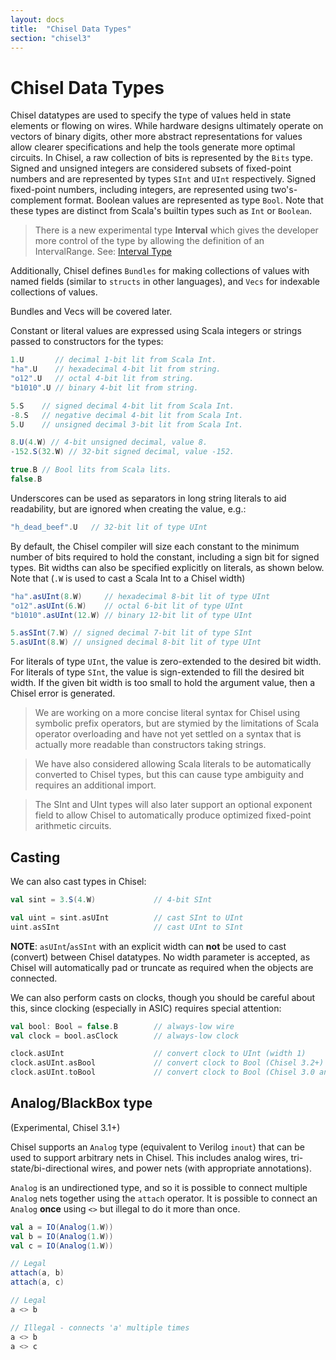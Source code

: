 ```yaml
---
layout: docs
title:  "Chisel Data Types"
section: "chisel3"
---
```


# Chisel Data Types

Chisel datatypes are used to specify the type of values held in state
elements or flowing on wires.  While hardware designs ultimately
operate on vectors of binary digits, other more abstract
representations for values allow clearer specifications and help the
tools generate more optimal circuits.  In Chisel, a raw collection of
bits is represented by the ```Bits``` type.  Signed and unsigned integers
are considered subsets of fixed-point numbers and are represented by
types ```SInt``` and ```UInt``` respectively. Signed fixed-point
numbers, including integers, are represented using two's-complement
format.  Boolean values are represented as type ```Bool```.  Note
that these types are distinct from Scala's builtin types such as
```Int``` or ```Boolean```.

> There is a new experimental type **Interval** which gives the developer more control of the type by allowing the definition of an IntervalRange.  See: [Interval Type](../appendix/experimental-features#interval-type)

Additionally, Chisel defines `Bundles` for making
collections of values with named fields (similar to ```structs``` in
other languages), and ```Vecs``` for indexable collections of
values.

Bundles and Vecs will be covered later.

Constant or literal values are expressed using Scala integers or
strings passed to constructors for the types:
```scala
1.U       // decimal 1-bit lit from Scala Int.
"ha".U    // hexadecimal 4-bit lit from string.
"o12".U   // octal 4-bit lit from string.
"b1010".U // binary 4-bit lit from string.

5.S    // signed decimal 4-bit lit from Scala Int.
-8.S   // negative decimal 4-bit lit from Scala Int.
5.U    // unsigned decimal 3-bit lit from Scala Int.

8.U(4.W) // 4-bit unsigned decimal, value 8.
-152.S(32.W) // 32-bit signed decimal, value -152.

true.B // Bool lits from Scala lits.
false.B
```
Underscores can be used as separators in long string literals to aid
readability, but are ignored when creating the value, e.g.:
```scala
"h_dead_beef".U   // 32-bit lit of type UInt
```

By default, the Chisel compiler will size each constant to the minimum
number of bits required to hold the constant, including a sign bit for
signed types. Bit widths can also be specified explicitly on
literals, as shown below. Note that (`.W` is used to cast a Scala Int
to a Chisel width)
```scala
"ha".asUInt(8.W)     // hexadecimal 8-bit lit of type UInt
"o12".asUInt(6.W)    // octal 6-bit lit of type UInt
"b1010".asUInt(12.W) // binary 12-bit lit of type UInt

5.asSInt(7.W) // signed decimal 7-bit lit of type SInt
5.asUInt(8.W) // unsigned decimal 8-bit lit of type UInt
```

For literals of type ```UInt```, the value is
zero-extended to the desired bit width.  For literals of type
```SInt```, the value is sign-extended to fill the desired bit width.
If the given bit width is too small to hold the argument value, then a
Chisel error is generated.

>We are working on a more concise literal syntax for Chisel using
symbolic prefix operators, but are stymied by the limitations of Scala
operator overloading and have not yet settled on a syntax that is
actually more readable than constructors taking strings.

>We have also considered allowing Scala literals to be automatically
converted to Chisel types, but this can cause type ambiguity and
requires an additional import.

>The SInt and UInt types will also later support an optional exponent
field to allow Chisel to automatically produce optimized fixed-point
arithmetic circuits.

## Casting

We can also cast types in Chisel:

```scala
val sint = 3.S(4.W)             // 4-bit SInt

val uint = sint.asUInt          // cast SInt to UInt
uint.asSInt                     // cast UInt to SInt
```

**NOTE**: `asUInt`/`asSInt` with an explicit width can **not** be used to cast (convert) between Chisel datatypes.
No width parameter is accepted, as Chisel will automatically pad or truncate as required when the objects are connected.

We can also perform casts on clocks, though you should be careful about this, since clocking (especially in ASIC) requires special attention:

```scala
val bool: Bool = false.B        // always-low wire
val clock = bool.asClock        // always-low clock

clock.asUInt                    // convert clock to UInt (width 1)
clock.asUInt.asBool             // convert clock to Bool (Chisel 3.2+)
clock.asUInt.toBool             // convert clock to Bool (Chisel 3.0 and 3.1 only)
```

## Analog/BlackBox type

(Experimental, Chisel 3.1+)

Chisel supports an `Analog` type (equivalent to Verilog `inout`) that can be used to support arbitrary nets in Chisel. This includes analog wires, tri-state/bi-directional wires, and power nets (with appropriate annotations).

`Analog` is an undirectioned type, and so it is possible to connect multiple `Analog` nets together using the `attach` operator. It is possible to connect an `Analog` **once** using `<>` but illegal to do it more than once.

```scala
val a = IO(Analog(1.W))
val b = IO(Analog(1.W))
val c = IO(Analog(1.W))

// Legal
attach(a, b)
attach(a, c)

// Legal
a <> b

// Illegal - connects 'a' multiple times
a <> b
a <> c
```

